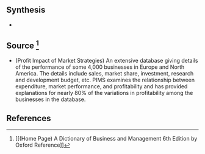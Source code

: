 ## Synthesis
- 
## Source [^1]
- (Profit Impact of Market Strategies) An extensive database giving details of the performance of some 4,000 businesses in Europe and North America. The details include sales, market share, investment, research and development budget, etc. PIMS examines the relationship between expenditure, market performance, and profitability and has provided explanations for nearly $80 \%$ of the variations in profitability among the businesses in the database.
## References

[^1]: [[(Home Page) A Dictionary of Business and Management 6th Edition by Oxford Reference]]